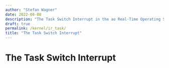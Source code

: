 ```yaml
---
author: "Stefan Wagner"
date: 2022-08-08
description: "The Task Switch Interrupt in the ao Real-Time Operating System (RTOS)."
draft: true
permalink: /kernel/ir_task/
title: "The Task Switch Interrupt"
---
```


# The Task Switch Interrupt

